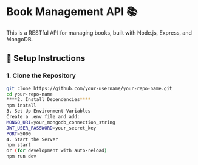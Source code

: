 # Book Management API 📚

This is a RESTful API for managing books, built with Node.js, Express, and MongoDB.

## 🚀 Setup Instructions

### **1. Clone the Repository**
```sh
git clone https://github.com/your-username/your-repo-name.git
cd your-repo-name
****2. Install Dependencies****
npm install
3. Set Up Environment Variables
Create a .env file and add:
MONGO_URI=your_mongodb_connection_string
JWT_USER_PASSWORD=your_secret_key
PORT=5000
4. Start the Server
npm start
or (for development with auto-reload)
npm run dev
